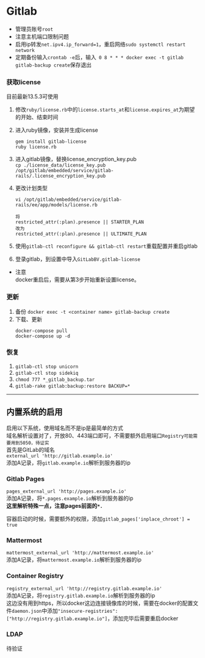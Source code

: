 # Gitlab
* 管理员账号`root`
* 注意主机端口限制问题
* 启用ip转发`net.ipv4.ip_forward=1`，重启网络`sudo systemctl restart network`
* 定期备份输入`crontab -e`后，输入` 0 8 * * * docker exec -t gitlab gitlab-backup create`保存退出
### 获取license
目前最新13.5.3可使用
1. 修改`ruby/license.rb`中的`license.starts_at`和`license.expires_at`为期望的开始、结束时间

2. 进入ruby镜像，安装并生成license
    ```
    gem install gitlab-license
    ruby license.rb
    ```
3. 进入gitlab镜像，替换license_encryption_key.pub  
`cp ./license_data/license_key.pub /opt/gitlab/embedded/service/gitlab-rails/.license_encryption_key.pub`

4. 更改计划类型  
    ```
    vi /opt/gitlab/embedded/service/gitlab-rails/ee/app/models/license.rb

    将
    restricted_attr(:plan).presence || STARTER_PLAN
    改为
    restricted_attr(:plan).presence || ULTIMATE_PLAN
    ```

5. 使用`gitlab-ctl reconfigure && gitlab-ctl restart`重载配置并重启gitlab
6. 登录gitlab，到设置中导入`GitLabBV.gitlab-license`

* 注意  
docker重启后，需要从第3步开始重新设置license。

### 更新
1. 备份
    `docker exec -t <container name> gitlab-backup create`
2. 下载、更新
    ```
    docker-compose pull
    docker-compose up -d
    ```
### 恢复
1. `gitlab-ctl stop unicorn`
2. `gitlab-ctl stop sidekiq`
3. `chmod 777 *_gitlab_backup.tar`
4. `gitlab-rake gitlab:backup:restore BACKUP=*`
---
## 内置系统的启用
启用以下系统，使用域名而不是ip是最简单的方式  
域名解析设置对了，开放80、443端口即可，不需要额外启用端口`Registry可能需要用到5050，待证实`  
首先是GitLab的域名  
`external_url 'http://gitlab.example.io'`  
添加A记录，将`gitlab.example.io`解析到服务器的ip

### Gitlab Pages
`pages_external_url 'http://pages.example.io'`  
添加A记录，将`*.pages.example.io`解析到服务器的ip  
**这里解析特殊一点，注意pages前面的`*.`**

容器启动的时候，需要额外的权限，添加`gitlab_pages['inplace_chroot'] = true`
### Mattermost
`mattermost_external_url 'http://mattermost.example.io'`  
添加A记录，将`mattermost.example.io`解析到服务器的ip

### Container Registry
`registry_external_url 'http://registry.gitlab.example.io'`  
添加A记录，将`registry.gitlab.example.io`解析到服务器的ip  
这边没有用到https，所以docker这边连接镜像库的时候，需要在docker的配置文件`daemon.json`中添加`"insecure-registries": ["http://registry.gitlab.example.io"]`，添加完毕后需要重启docker

### LDAP
待验证